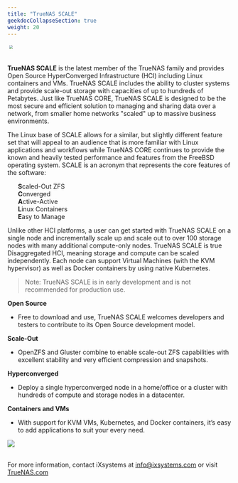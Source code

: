 ```yaml
---
title: "TrueNAS SCALE"
geekdocCollapseSection: true
weight: 20
---
```


<img src="/images/truenas_scale-logo-full-color-rgb.png" style="scale:50%;"> <br><br>

**TrueNAS SCALE** is the latest member of the TrueNAS family and provides Open Source HyperConverged Infrastructure (HCI) including Linux containers and VMs.
TrueNAS SCALE includes the ability to cluster systems and provide scale-out storage with capacities of up to hundreds of Petabytes.
Just like TrueNAS CORE, TrueNAS SCALE is designed to be the most secure and efficient solution to managing and sharing data over a network, from smaller home networks "scaled" up to massive business environments.

The Linux base of SCALE allows for a similar, but slightly different feature set that will appeal to an audience that is more familiar with Linux applications and workflows while TrueNAS CORE continues to provide the known and heavily tested performance and features from the FreeBSD operating system.
SCALE is an acronym that represents the core features of the software:

<ul style="list-style: none;">
	<li><b>S</b>caled-Out ZFS</li>
	<li><b>C</b>onverged</li>
	<li><b>A</b>ctive-Active</li>
	<li><b>L</b>inux Containers</li>
	<li><b>E</b>asy to Manage</li>
</ul>

Unlike other HCI platforms, a user can get started with TrueNAS SCALE on a single node and incrementally scale up and scale out to over 100 storage nodes with many additional compute-only nodes.
TrueNAS SCALE is true Disaggregated HCI, meaning storage and compute can be scaled independently.
Each node can support Virtual Machines (with the KVM hypervisor) as well as Docker containers by using native Kubernetes.

> Note: TrueNAS SCALE is in early development and is not recommended for production use.

**Open Source**
 + Free to download and use, TrueNAS SCALE welcomes developers and testers to contribute to its Open Source development model.

**Scale-Out**
 + OpenZFS and Gluster combine to enable scale-out ZFS capabilities with excellent stability and very efficient compression and snapshots.

**Hyperconverged**
 + Deploy a single hyperconverged node in a home/office or a cluster with hundreds of compute and storage nodes in a datacenter.

**Containers and VMs**
 + With support for KVM VMs, Kubernetes, and Docker containers, it’s easy to add applications to suit your every need.


<img src="https://www.truenas.com/wp-content/uploads/2020/11/TrueNAS_SCALE_Software_Features_Data_Sheet_2020_image-scaled.jpg"> <br><br>

For more information, contact iXsystems at [info@ixsystems.com](mailto:info@ixsystems.com) or visit [TrueNAS.com](https://www.truenas.com)